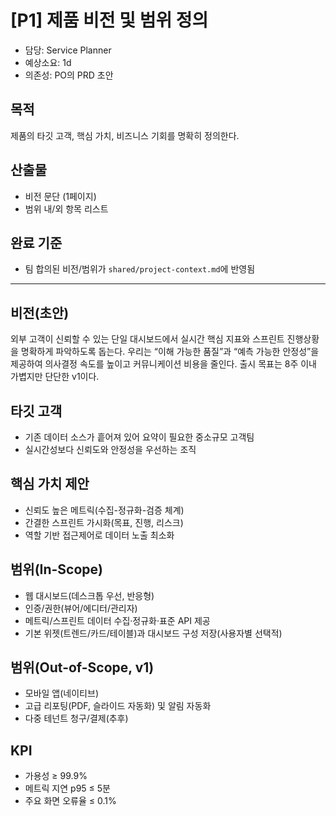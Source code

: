 # [P1] 제품 비전 및 범위 정의

- 담당: Service Planner
- 예상소요: 1d
- 의존성: PO의 PRD 초안

## 목적
제품의 타깃 고객, 핵심 가치, 비즈니스 기회를 명확히 정의한다.

## 산출물
- 비전 문단 (1페이지)
- 범위 내/외 항목 리스트

## 완료 기준
- 팀 합의된 비전/범위가 `shared/project-context.md`에 반영됨

---

## 비전(초안)
외부 고객이 신뢰할 수 있는 단일 대시보드에서 실시간 핵심 지표와 스프린트 진행상황을 명확하게 파악하도록 돕는다. 우리는 “이해 가능한 품질”과 “예측 가능한 안정성”을 제공하여 의사결정 속도를 높이고 커뮤니케이션 비용을 줄인다. 출시 목표는 8주 이내 가볍지만 단단한 v1이다.

## 타깃 고객
- 기존 데이터 소스가 흩어져 있어 요약이 필요한 중소규모 고객팀
- 실시간성보다 신뢰도와 안정성을 우선하는 조직

## 핵심 가치 제안
- 신뢰도 높은 메트릭(수집-정규화-검증 체계)
- 간결한 스프린트 가시화(목표, 진행, 리스크)
- 역할 기반 접근제어로 데이터 노출 최소화

## 범위(In-Scope)
- 웹 대시보드(데스크톱 우선, 반응형)
- 인증/권한(뷰어/에디터/관리자)
- 메트릭/스프린트 데이터 수집·정규화·표준 API 제공
- 기본 위젯(트렌드/카드/테이블)과 대시보드 구성 저장(사용자별 선택적)

## 범위(Out-of-Scope, v1)
- 모바일 앱(네이티브)
- 고급 리포팅(PDF, 슬라이드 자동화) 및 알림 자동화
- 다중 테넌트 청구/결제(추후)

## KPI
- 가용성 ≥ 99.9%
- 메트릭 지연 p95 ≤ 5분
- 주요 화면 오류율 ≤ 0.1%
